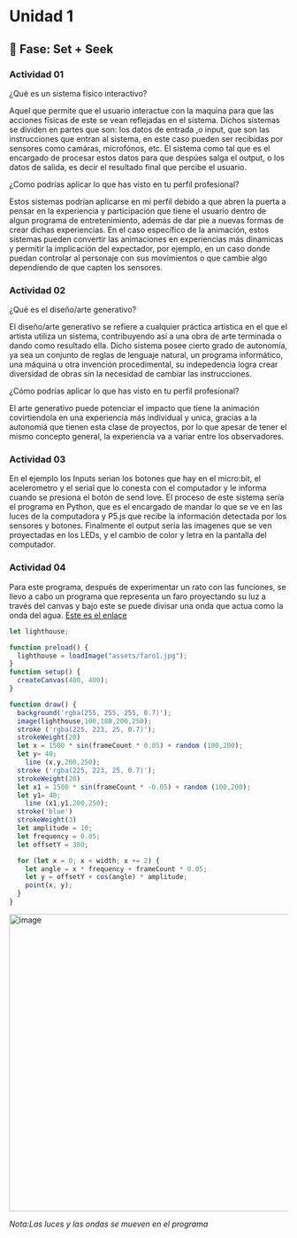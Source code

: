 # Unidad 1

## 🔎 Fase: Set + Seek

### Actividad 01

¿Qué es un sistema físico interactivo?  

Aquel que permite que el usuario interactue con la maquina para que las acciones físicas de este se vean reflejadas en el sistema. Dichos sistemas se dividen en partes que son: los datos de entrada ,o input, que son las instrucciones que entran al sistema, en este caso pueden ser recibidas por sensores como camáras, microfónos, etc. El sistema como tal que es el encargado de procesar estos datos para que despúes salga el output, o los datos de salida, es decir el resultado final que percibe el usuario.

¿Como podrías aplicar lo que has visto en tu perfil profesional?

Estos sistemas podrían aplicarse en mi perfil debido a que abren la puerta a pensar en la experiencia y participación que tiene el usuario dentro de algun programa de entretenimiento, además de dar pie a nuevas formas de crear dichas experiencias. En el caso específico de la animación, estos sistemas pueden convertir las animaciones en experiencias más dinamicas y permitir la implicación del expectador, por ejemplo, en un caso donde puedan controlar al personaje con sus movimientos o que cambie algo dependiendo de que capten los sensores.

### Actividad 02 

¿Qué es el diseño/arte generativo?

El diseño/arte generativo se refiere a cualquier práctica artistica en el que el artista utiliza un sistema, contribuyendo así a una obra de arte terminada o dando como resultado ella. Dicho sistema posee cierto grado de autonomía, ya sea un conjunto de reglas de lenguaje natural, un programa informático, una máquina u otra invención procedimental, su indepedencia logra crear diversidad de obras sin la necesidad de cambiar las instrucciones.

¿Cómo podrías aplicar lo que has visto en tu perfil profesional?

El arte generativo puede potenciar el impacto que tiene la animación covirtiendola en una experiencia más individual y unica, gracias a la autonomiá que tienen esta clase de proyectos, por lo que apesar de tener el mismo concepto general, la experiencia va a variar entre los observadores.

### Actividad 03

En el ejemplo los Inputs serian los botones que hay en el micro:bit, el acelerometro y el serial que lo conesta con el computador y le informa cuando se presiona el botón de send love. El proceso de este sistema sería el programa en Python, que es el encargado de mandar lo que se ve en las luces de la computadora y P5.js que recibe la información detectada por los sensores y botones. Finalmente el output sería las imagenes que se ven proyectadas en los LEDs, y el cambio de color y letra en la pantalla del computador.

### Actividad 04

Para este programa, después de experimentar un rato con las funciones, se llevo a cabo un programa que representa un faro proyectando su luz a través del canvas y bajo este se puede divisar una onda que actua como la onda del agua. [Este es el enlace](https://editor.p5js.org/CaroG1986/sketches/hF6SXlwUY) 

``` javascript
let lighthouse;

function preload() {
  lighthouse = loadImage("assets/faro1.jpg");
}
function setup() {
  createCanvas(400, 400);
}

function draw() {
  background('rgba(255, 255, 255, 0.7)');
  image(lighthouse,100,180,200,250);
  stroke ('rgba(225, 223, 25, 0.7)');
  strokeWeight(20)
  let x = 1500 * sin(frameCount * 0.05) + random (100,200);
  let y= 40;
    line (x,y,200,250);
  stroke ('rgba(225, 223, 25, 0.7)');
  strokeWeight(20)
  let x1 = 1500 * sin(frameCount * -0.05) + random (100,200);
  let y1= 40;
    line (x1,y1,200,250);
  stroke('blue')
  strokeWeight(3)
  let amplitude = 10;
  let frequency = 0.05;
  let offsetY = 380;

  for (let x = 0; x < width; x += 2) {
    let angle = x * frequency + frameCount * 0.05;
    let y = offsetY + cos(angle) * amplitude;
    point(x, y);
  }
}
```

<img width="1388" height="537" alt="image" src="https://github.com/user-attachments/assets/a30125e2-55dd-4fed-b43a-91f12e95bb78" />

_Nota:Las luces y las ondas se mueven en el programa_
